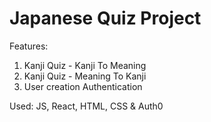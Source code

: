 # Japanese Quiz Project

Features:
1. Kanji Quiz - Kanji To Meaning
2. Kanji Quiz - Meaning To Kanji
3. User creation Authentication 

Used:
JS, React, HTML, CSS & Auth0
